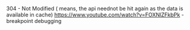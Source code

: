 304 - Not Modified ( means, the api neednot be hit again as the data is available in cache)
https://www.youtube.com/watch?v=FOXNlZFkbPk - breakpoint debugging